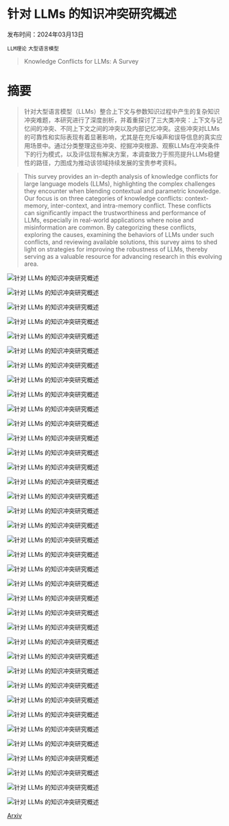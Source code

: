 # 针对 LLMs 的知识冲突研究概述

发布时间：2024年03月13日

`LLM理论` `大型语言模型`

> Knowledge Conflicts for LLMs: A Survey

# 摘要

> 针对大型语言模型（LLMs）整合上下文与参数知识过程中产生的复杂知识冲突难题，本研究进行了深度剖析，并着重探讨了三大类冲突：上下文与记忆间的冲突、不同上下文之间的冲突以及内部记忆冲突。这些冲突对LLMs的可靠性和实际表现有着显著影响，尤其是在充斥噪声和误导信息的真实应用场景中。通过分类整理这些冲突、挖掘冲突根源、观察LLMs在冲突条件下的行为模式，以及评估现有解决方案，本调查致力于照亮提升LLMs稳健性的路径，力图成为推动该领域持续发展的宝贵参考资料。

> This survey provides an in-depth analysis of knowledge conflicts for large language models (LLMs), highlighting the complex challenges they encounter when blending contextual and parametric knowledge. Our focus is on three categories of knowledge conflicts: context-memory, inter-context, and intra-memory conflict. These conflicts can significantly impact the trustworthiness and performance of LLMs, especially in real-world applications where noise and misinformation are common. By categorizing these conflicts, exploring the causes, examining the behaviors of LLMs under such conflicts, and reviewing available solutions, this survey aims to shed light on strategies for improving the robustness of LLMs, thereby serving as a valuable resource for advancing research in this evolving area.

![针对 LLMs 的知识冲突研究概述](../../../paper_images/2403.08319/x2.png)

![针对 LLMs 的知识冲突研究概述](../../../paper_images/2403.08319/x3.png)

![针对 LLMs 的知识冲突研究概述](../../../paper_images/2403.08319/yellowpin.png)

![针对 LLMs 的知识冲突研究概述](../../../paper_images/2403.08319/yellowpin.png)

![针对 LLMs 的知识冲突研究概述](../../../paper_images/2403.08319/yellowpin.png)

![针对 LLMs 的知识冲突研究概述](../../../paper_images/2403.08319/redpin.png)

![针对 LLMs 的知识冲突研究概述](../../../paper_images/2403.08319/yellowpin.png)

![针对 LLMs 的知识冲突研究概述](../../../paper_images/2403.08319/redpin.png)

![针对 LLMs 的知识冲突研究概述](../../../paper_images/2403.08319/yellowpin.png)

![针对 LLMs 的知识冲突研究概述](../../../paper_images/2403.08319/yellowpin.png)

![针对 LLMs 的知识冲突研究概述](../../../paper_images/2403.08319/redpin.png)

![针对 LLMs 的知识冲突研究概述](../../../paper_images/2403.08319/yellowpin.png)

![针对 LLMs 的知识冲突研究概述](../../../paper_images/2403.08319/redpin.png)

![针对 LLMs 的知识冲突研究概述](../../../paper_images/2403.08319/redpin.png)

![针对 LLMs 的知识冲突研究概述](../../../paper_images/2403.08319/yellowpin.png)

![针对 LLMs 的知识冲突研究概述](../../../paper_images/2403.08319/yellowpin.png)

![针对 LLMs 的知识冲突研究概述](../../../paper_images/2403.08319/redpin.png)

![针对 LLMs 的知识冲突研究概述](../../../paper_images/2403.08319/yellowpin.png)

![针对 LLMs 的知识冲突研究概述](../../../paper_images/2403.08319/redpin.png)

![针对 LLMs 的知识冲突研究概述](../../../paper_images/2403.08319/redpin.png)

![针对 LLMs 的知识冲突研究概述](../../../paper_images/2403.08319/yellowpin.png)

![针对 LLMs 的知识冲突研究概述](../../../paper_images/2403.08319/yellowpin.png)

![针对 LLMs 的知识冲突研究概述](../../../paper_images/2403.08319/yellowpin.png)

![针对 LLMs 的知识冲突研究概述](../../../paper_images/2403.08319/yellowpin.png)

![针对 LLMs 的知识冲突研究概述](../../../paper_images/2403.08319/yellowpin.png)

![针对 LLMs 的知识冲突研究概述](../../../paper_images/2403.08319/yellowpin.png)

![针对 LLMs 的知识冲突研究概述](../../../paper_images/2403.08319/yellowpin.png)

![针对 LLMs 的知识冲突研究概述](../../../paper_images/2403.08319/redpin.png)

![针对 LLMs 的知识冲突研究概述](../../../paper_images/2403.08319/yellowpin.png)

![针对 LLMs 的知识冲突研究概述](../../../paper_images/2403.08319/yellowpin.png)

![针对 LLMs 的知识冲突研究概述](../../../paper_images/2403.08319/yellowpin.png)

![针对 LLMs 的知识冲突研究概述](../../../paper_images/2403.08319/redpin.png)

![针对 LLMs 的知识冲突研究概述](../../../paper_images/2403.08319/redpin.png)

![针对 LLMs 的知识冲突研究概述](../../../paper_images/2403.08319/redpin.png)

![针对 LLMs 的知识冲突研究概述](../../../paper_images/2403.08319/redpin.png)

![针对 LLMs 的知识冲突研究概述](../../../paper_images/2403.08319/yellowpin.png)

![针对 LLMs 的知识冲突研究概述](../../../paper_images/2403.08319/redpin.png)

[Arxiv](https://arxiv.org/abs/2403.08319)